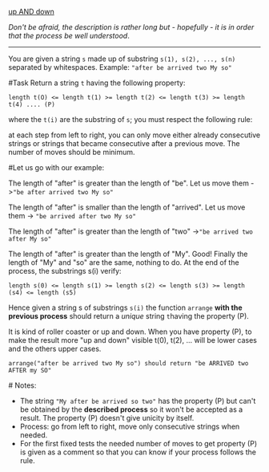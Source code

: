 [up AND down](https://www.codewars.com/kata/56cac350145912e68b0006f0)

*Don't be afraid, the description is rather long but - hopefully - it is in order that the process be well understood*.

------

You are given a string `s` made up of substring `s(1), s(2), ..., s(n)` separated by whitespaces. Example: `"after be arrived two My so"`

\#Task Return a string `t` having the following property:

`length t(O) <= length t(1) >= length t(2) <= length t(3) >= length t(4) .... (P)`

where the `t(i)` are the substring of `s`; you must respect the following rule:

at each step from left to right, you can only move either already consecutive strings or strings that became consecutive after a previous move. The number of moves should be minimum.

\#Let us go with our example:

The length of "after" is greater than the length of "be". Let us move them ->`"be after arrived two My so"`

The length of "after" is smaller than the length of "arrived". Let us move them -> `"be arrived after two My so"`

The length of "after" is greater than the length of "two" ->`"be arrived two after My so"`

The length of "after" is greater than the length of "My". Good! Finally the length of "My" and "so" are the same, nothing to do. At the end of the process, the substrings s(i) verify:

`length s(0) <= length s(1) >= length s(2) <= length s(3) >= length (s4) <= length (s5)`

Hence given a string s of substrings `s(i)` the function `arrange` **with the previous process** should return a *unique* string `t`having the property (P).

It is kind of roller coaster or up and down. When you have property (P), to make the result more "up and down" visible t(0), t(2), ... will be lower cases and the others upper cases.

```
arrange("after be arrived two My so") should return "be ARRIVED two AFTER my SO"
```

\# Notes:

- The string `"My after be arrived so two"` has the property (P) but can't be obtained by the **described process** so it won't be accepted as a result. The property (P) doesn't give unicity by itself.
- Process: go from left to right, move only consecutive strings when needed.
- For the first fixed tests the needed number of moves to get property (P) is given as a comment so that you can know if your process follows the rule.